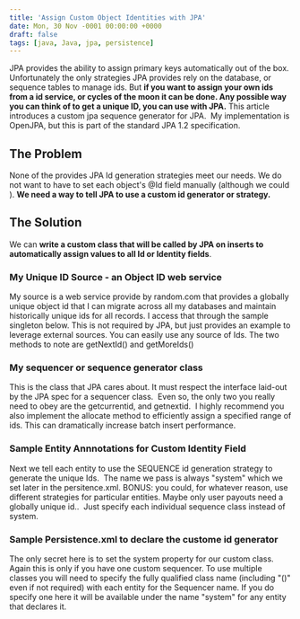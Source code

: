 ```yaml
---
title: 'Assign Custom Object Identities with JPA'
date: Mon, 30 Nov -0001 00:00:00 +0000
draft: false
tags: [java, Java, jpa, persistence]
---
```


JPA provides the ability to assign primary keys automatically out of the box. Unfortunately the only strategies JPA provides rely on the database, or sequence tables to manage ids. But **if you want to assign your own ids from a id service, or cycles of the moon it can be done. Any possible way you can think of to get a unique ID, you can use with JPA.** This article introduces a custom jpa sequence generator for JPA.  My implementation is OpenJPA, but this is part of the standard JPA 1.2 specification.

The Problem
-----------

None of the provides JPA Id generation strategies meet our needs. We do not want to have to set each object's @Id field manually (although we could ). **We need a way to tell JPA to use a custom id generator or strategy.**

The Solution
------------

We can **write a custom class that will be called by JPA on inserts to automatically assign values to all Id or Identity fields**.

### My Unique ID Source - an Object ID web service

My source is a web service provide by random.com that provides a globally unique object id that I can migrate across all my databases and maintain historically unique ids for all records. I access that through the sample singleton below. This is not required by JPA, but just provides an example to leverage external sources. You can easily use any source of Ids. The two methods to note are getNextId() and getMoreIds()

### My sequencer or sequence generator class

This is the class that JPA cares about. It must respect the interface laid-out by the JPA spec for a sequencer class.  Even so, the only two you really need to obey are the getcurrentid, and getnextid.  I highly recommend you also implement the allocate method to efficiently assign a specified range of ids. This can dramatically increase batch insert performance.

### Sample Entity Annnotations for Custom Identity Field

Next we tell each entity to use the SEQUENCE id generation strategy to generate the unique Ids.  The name we pass is always "system" which we set later in the persitence.xml. BONUS: you could, for whatever reason, use different strategies for particular entities. Maybe only user payouts need a globally unique id..  Just specify each individual sequence class instead of system.

### Sample Persistence.xml to declare the custome id generator

The only secret here is to set the system property for our custom class. Again this is only if you have one custom sequencer. To use multiple classes you will need to specify the fully qualified class name (including "()" even if not required) with each entity for the Sequencer name. If you do specify one here it will be available under the name "system" for any entity that declares it.